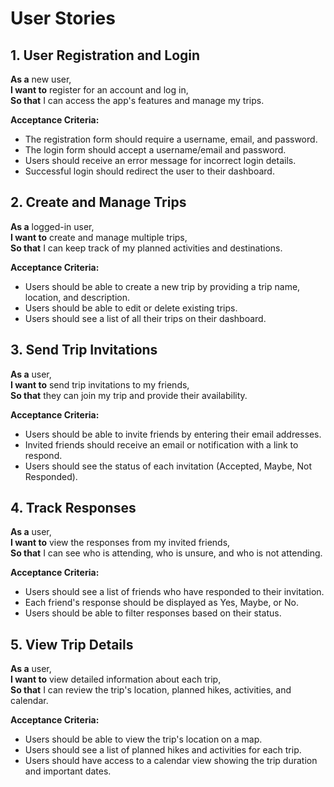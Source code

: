 # User Stories

## 1. User Registration and Login

**As a** new user,  
**I want to** register for an account and log in,  
**So that** I can access the app's features and manage my trips.

**Acceptance Criteria:**
- The registration form should require a username, email, and password.
- The login form should accept a username/email and password.
- Users should receive an error message for incorrect login details.
- Successful login should redirect the user to their dashboard.

## 2. Create and Manage Trips

**As a** logged-in user,  
**I want to** create and manage multiple trips,  
**So that** I can keep track of my planned activities and destinations.

**Acceptance Criteria:**
- Users should be able to create a new trip by providing a trip name, location, and description.
- Users should be able to edit or delete existing trips.
- Users should see a list of all their trips on their dashboard.

## 3. Send Trip Invitations

**As a** user,  
**I want to** send trip invitations to my friends,  
**So that** they can join my trip and provide their availability.

**Acceptance Criteria:**
- Users should be able to invite friends by entering their email addresses.
- Invited friends should receive an email or notification with a link to respond.
- Users should see the status of each invitation (Accepted, Maybe, Not Responded).

## 4. Track Responses

**As a** user,  
**I want to** view the responses from my invited friends,  
**So that** I can see who is attending, who is unsure, and who is not attending.

**Acceptance Criteria:**
- Users should see a list of friends who have responded to their invitation.
- Each friend's response should be displayed as Yes, Maybe, or No.
- Users should be able to filter responses based on their status.

## 5. View Trip Details

**As a** user,  
**I want to** view detailed information about each trip,  
**So that** I can review the trip's location, planned hikes, activities, and calendar.

**Acceptance Criteria:**
- Users should be able to view the trip's location on a map.
- Users should see a list of planned hikes and activities for each trip.
- Users should have access to a calendar view showing the trip duration and important dates.
